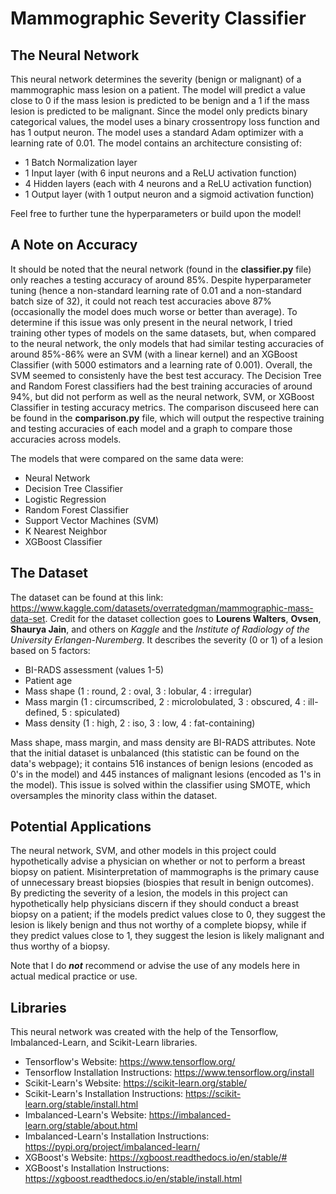# Mammographic Severity Classifier

## The Neural Network
This neural network determines the severity (benign or malignant) of a mammographic mass lesion on a patient. The model will predict a value close to 0 if the mass lesion is predicted to be benign and a 1 if the mass lesion is predicted to be malignant. Since the model only predicts binary categorical values, the model uses a binary crossentropy loss function and has 1 output neuron. The model uses a standard Adam optimizer with a learning rate of 0.01. The model contains an architecture consisting of:
- 1 Batch Normalization layer
- 1 Input layer (with 6 input neurons and a ReLU activation function)
- 4 Hidden layers (each with 4 neurons and a ReLU activation function)
- 1 Output layer (with 1 output neuron and a sigmoid activation function)

Feel free to further tune the hyperparameters or build upon the model!

## A Note on Accuracy
It should be noted that the neural network (found in the **classifier.py** file) only reaches a testing accuracy of around 85%. Despite hyperparameter tuning (hence a non-standard learning rate of 0.01 and a non-standard batch size of 32), it could not reach test accuracies above 87% (occasionally the model does much worse or better than average). To determine if this issue was only present in the neural network, I tried training other types of models on the same datasets, but, when compared to the neural network, the only models that had similar testing accuracies of around 85%-86% were an SVM (with a linear kernel) and an XGBoost Classifier (with 5000 estimators and a learning rate of 0.001). Overall, the SVM seemed to consistenly have the best test accuracy. The Decision Tree and Random Forest classifiers had the best training accuracies of around 94%, but did not perform as well as the neural network, SVM, or XGBoost Classifier in testing accuracy metrics. The comparison discuseed here can be found in the **comparison.py** file, which will output the respective training and testing accuracies of each model and a graph to compare those accuracies across models. 

The models that were compared on the same data were:
- Neural Network
- Decision Tree Classifier
- Logistic Regression
- Random Forest Classifier
- Support Vector Machines (SVM)
- K Nearest Neighbor
- XGBoost Classifier

## The Dataset
The dataset can be found at this link: https://www.kaggle.com/datasets/overratedgman/mammographic-mass-data-set. Credit for the dataset collection goes to **Lourens Walters**, **Ovsen**, **Shaurya Jain**, and others on *Kaggle* and the *Institute of Radiology of the University Erlangen-Nuremberg*. It describes the severity (0 or 1) of a lesion based on 5 factors:
- BI-RADS assessment (values 1-5)
- Patient age
- Mass shape (1 : round, 2 : oval, 3 : lobular, 4 : irregular)
- Mass margin (1 : circumscribed, 2 : microlobulated, 3 : obscured, 4 : ill-defined, 5 : spiculated)
- Mass density (1 : high, 2 : iso, 3 : low, 4 : fat-containing)

Mass shape, mass margin, and mass density are BI-RADS attributes. Note that the initial dataset is unbalanced (this statistic can be found on the data's webpage); it contains 516 instances of benign lesions (encoded as 0's in the model) and 445 instances of malignant lesions (encoded as 1's in the model). This issue is solved within the classifier using SMOTE, which oversamples the minority class within the dataset.

## Potential Applications
The neural network, SVM, and other models in this project could hypothetically advise a physician on whether or not to perform a breast biopsy on patient. Misinterpretation of mammographs is the primary cause of unnecessary breast biopsies (biospies that result in benign outcomes). By predicting the severity of a lesion, the models in this project can hypothetically help physicians discern if they should conduct a breast biopsy on a patient; if the models predict values close to 0, they suggest the lesion is likely benign and thus not worthy of a complete biopsy, while if they predict values close to 1, they suggest the lesion is likely malignant and thus worthy of a biopsy.

Note that I do ***not*** recommend or advise the use of any models here in actual medical practice or use.  

## Libraries
This neural network was created with the help of the Tensorflow, Imbalanced-Learn, and Scikit-Learn libraries.
- Tensorflow's Website: https://www.tensorflow.org/
- Tensorflow Installation Instructions: https://www.tensorflow.org/install
- Scikit-Learn's Website: https://scikit-learn.org/stable/
- Scikit-Learn's Installation Instructions: https://scikit-learn.org/stable/install.html
- Imbalanced-Learn's Website: https://imbalanced-learn.org/stable/about.html
- Imbalanced-Learn's Installation Instructions: https://pypi.org/project/imbalanced-learn/
- XGBoost's Website: https://xgboost.readthedocs.io/en/stable/#
- XGBoost's Installation Instructions: https://xgboost.readthedocs.io/en/stable/install.html
